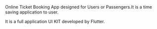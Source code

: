 Online Ticket Booking App designed for Users or Passengers.It is a time saving application to user.

It is a full application UI KIT developed by Flutter.
